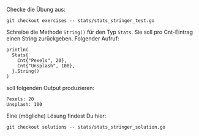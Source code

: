 Checke die Übung aus:

    git checkout exercises -- stats/stats_stringer_test.go

Schreibe die Methode `String()` für den Typ `Stats`. Sie soll pro Cnt-Eintrag einen String zurückgeben.
Folgender Aufruf:

```
println(
  Stats{
    Cnt{"Pexels", 20},
    Cnt{"Unsplash", 100},
  }.String()
)
```

soll folgenden Output produzieren:

```
Pexels: 20
Unsplash: 100
```

Eine (mögliche) Lösung findest Du hier:

    git checkout solutions -- stats/stats_stringer_solution.go




